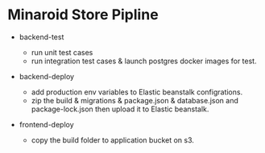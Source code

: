 Minaroid Store Pipline
===========================

- backend-test
  -  run unit test cases
  -  run integration test cases & launch postgres docker images for test.

- backend-deploy
  -  add production env variables to Elastic beanstalk configrations.
  -  zip the build & migrations & package.json & database.json and package-lock.json then upload it to Elastic beanstalk.


- frontend-deploy
  -  copy the build folder to application bucket on s3.
